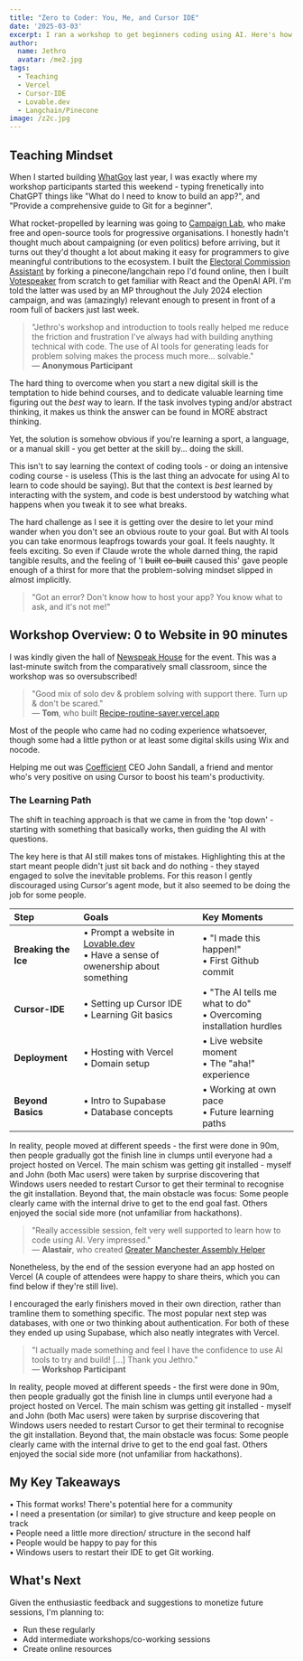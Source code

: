 ```yaml
---
title: "Zero to Coder: You, Me, and Cursor IDE"
date: '2025-03-03'
excerpt: I ran a workshop to get beginners coding using AI. Here's how it went.
author:
  name: Jethro
  avatar: /me2.jpg
tags:
  - Teaching
  - Vercel
  - Cursor-IDE
  - Lovable.dev
  - Langchain/Pinecone
image: /z2c.jpg
---
```


## Teaching Mindset

When I started building [WhatGov](https://whatgov.co.uk) last year, I was exactly where my workshop participants started this weekend - typing frenetically into ChatGPT things like "What do I need to know to build an app?", and "Provide a comprehensive guide to Git for a beginner".

What rocket-propelled by learning was going to [Campaign Lab](campaignlab.uk), who make free and open-source tools for progressive organisations. I honestly hadn't thought much about campaigning (or even politics) before arriving, but it turns out they'd thought a lot about making it easy for programmers to give meaningful contributions to the ecosystem. I built the [Electoral Commission Assistant](https://ec.civita.co.uk/) by forking a pinecone/langchain repo I'd found online, then I built [Votespeaker](votespeaker.civita.co.uk) from scratch to get familiar with React and the OpenAI API. I'm told the latter was used by an MP throughout the July 2024 election campaign, and was (amazingly) relevant enough to present in front of a room full of backers just last week. 

<div class="testimonial-right">

> "Jethro's workshop and introduction to tools really helped me reduce the friction and frustration I've always had with building anything technical with code. The use of AI tools for generating leads for problem solving makes the process much more… solvable."  
> — **Anonymous Participant**

</div>

The hard thing to overcome when you start a new digital skill is the temptation to hide behind courses, and to dedicate valuable learning time figuring out the *best* way to learn. If the task involves typing and/or abstract thinking, it makes us think the answer can be found in MORE abstract thinking. 

Yet, the solution is somehow obvious if you're learning a sport, a language, or a manual skill - you get better at the skill by... doing the skill. 

This isn't to say learning the context of coding tools - or doing an intensive coding course - is useless (This is the last thing an advocate for using AI to learn to code should be saying). But that the context is *best* learned by interacting with the system, and code is best understood by watching what happens when you tweak it to see what breaks. 

The hard challenge as I see it is getting over the desire to let your mind wander when you don't see an obvious route to your goal. But with AI tools you can take enormous leapfrogs towards your goal. It feels naughty. It feels exciting. So even if Claude wrote the whole darned thing, the rapid tangible results, and the feeling of 'I ~~built~~ ~~co-built~~ caused this' gave people enough of a thirst for more that the problem-solving mindset slipped in almost implicitly. 

> "Got an error? Don't know how to host your app? You know what to ask, and it's not me!"

## Workshop Overview: 0 to Website in 90 minutes

I was kindly given the hall of [Newspeak House](https://newspeak.house) for the event. This was a last-minute switch from the comparatively small classroom, since the workshop was so oversubscribed!

<div class="testimonial-left">

> "Good mix of solo dev & problem solving with support there. Turn up & don't be scared."  
> — **Tom**, who built [Recipe-routine-saver.vercel.app](https://recipe-routine-saver.vercel.app)

</div>

Most of the people who came had no coding experience whatsoever, though some had a little python or at least some digital skills using Wix and nocode. 

Helping me out was [Coefficient](coefficient.ai) CEO John Sandall, a friend and mentor who's very positive on using Cursor to boost his team's productivity. 

<div class="learning-path">

### The Learning Path

The shift in teaching approach is that we came in from the 'top down' - starting with something that basically works, then guiding the AI with questions. 

The key here is that AI still makes tons of mistakes. Highlighting this at the start meant people didn't just sit back and do nothing - they stayed engaged to solve the inevitable problems. For this reason I gently discouraged using Cursor's agent mode, but it also seemed to be doing the job for some people.

| Step | Goals | Key Moments |
|:------|:------|:-----------|
| **Breaking the Ice** | • Prompt a website in [Lovable.dev](https://lovable.dev)<br>• Have a sense of owenership about something | • "I made this happen!"<br>• First Github commit |
| **Cursor-IDE** | • Setting up Cursor IDE<br>• Learning Git basics | • "The AI tells me what to do"<br>• Overcoming installation hurdles   |
| **Deployment** | • Hosting with Vercel<br>• Domain setup | • Live website moment<br>• The "aha!" experience |
| **Beyond Basics** | • Intro to Supabase<br>• Database concepts | • Working at own pace<br>• Future learning paths |

In reality, people moved at different speeds - the first were done in 90m, then people gradually got the finish line in clumps until everyone had a project hosted on Vercel. The main schism was getting git installed - myself and John (both Mac users) were taken by surprise discovering that Windows users needed to restart Cursor to get their terminal to recognise the git installation. Beyond that, the main obstacle was focus: Some people clearly came with the internal drive to get to the end goal fast. Others enjoyed the social side more (not unfamiliar from hackathons). 

<div class="testimonial-right">

> "Really accessible session, felt very well supported to learn how to code using AI. Very impressed."  
> — **Alastair**, who created [Greater Manchester Assembly Helper](https://greater-manchester-assembly-helper.vercel.app/#)

</div>

Nonetheless, by the end of the session everyone had an app hosted on Vercel (A couple of attendees were happy to share theirs, which you can find below if they're still live).

I encouraged the early finishers moved in their own direction, rather than tramline them to something specific. The most popular next step was databases, with one or two thinking about authentication. For both of these they ended up using Supabase, which also neatly integrates with Vercel. 

</div>

<div class="testimonial-left">

> "I actually made something and feel I have the confidence to use AI tools to try and build! [...] Thank you Jethro."  
> — **Workshop Participant**

</div>

In reality, people moved at different speeds - the first were done in 90m, then people gradually got the finish line in clumps until everyone had a project hosted on Vercel. The main schism was getting git installed - myself and John (both Mac users) were taken by surprise discovering that Windows users needed to restart Cursor to get their terminal to recognise the git installation. Beyond that, the main obstacle was focus: Some people clearly came with the internal drive to get to the end goal fast. Others enjoyed the social side more (not unfamiliar from hackathons). 

## My Key Takeaways 

• This format works! There's potential here for a community<br>• I need a presentation (or similar) to give structure and keep people on track<br>• People need a little more direction/ structure in the second half<br>• People would be happy to pay for this<br>• Windows users to restart their IDE to get Git working.

## What's Next

Given the enthusiastic feedback and suggestions to monetize future sessions, I'm planning to:
- Run these regularly
- Add intermediate workshops/co-working sessions
- Create online resources